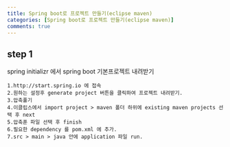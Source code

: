 ```yaml
---
title: Spring boot로 프로젝트 만들기(eclipse maven)
categories: [Spring boot로 프로젝트 만들기(eclipse maven)]
comments: true
---
```


## step 1
spring initializr 에서 spring boot 기본프로젝트 내려받기
	
	1.http://start.spring.io 에 접속
	2.원하는 설정후 generate project 버튼을 클릭하여 프로젝트 내려받기.
	3.압축풀기
	4.이클립스에서 import project > maven 폴더 하위에 existing maven projects 선택 후 next
	5.압축푼 파일 선택 후 finish
	6.필요한 dependency 를 pom.xml 에 추가.
	7.src > main > java 안에 application 파일 run.